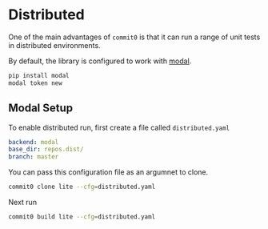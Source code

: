 # Distributed

One of the main advantages of `commit0` is that it can run
a range of unit tests in distributed environments.

By default, the library is configured to work with [modal](https://modal.com/).

```bash
pip install modal
modal token new
```

## Modal Setup

To enable distributed run, first
create a file called `distributed.yaml`

```yaml
backend: modal
base_dir: repos.dist/
branch: master
```

You can pass this configuration file as an argumnet to clone.

```bash
commit0 clone lite --cfg=distributed.yaml
```

Next run

```bash
commit0 build lite --cfg=distributed.yaml
```
